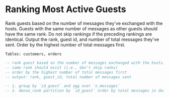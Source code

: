# Ranking Most Active Guests

Rank guests based on the number of messages they've exchanged with the hosts. Guests with the same number of messages as other guests should have the same rank. Do not skip rankings if the preceding rankings are identical. Output the rank, guest id, and number of total messages they've sent. Order by the highest number of total messages first.

```
Tables: customers, orders
```

```sql
-- rank guest based on the number of messages exchanged with the hosts.
-- same rank should exist (i.e., don't skip ranks)
-- order by the highest number of total messages first
-- output: rank, guest_id, total number of messages sent

-- 1. group by `id_guest` and agg over `n_messages`
-- 2. dense_rank partition by `id_guest` order by total messages in descending order


```
